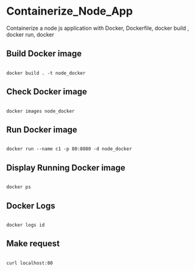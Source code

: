# Containerize_Node_App
Containerize a node js application with Docker, Dockerfile, docker build , docker run, docker

## Build Docker image
<code>
docker build . -t node_docker
</code>


## Check Docker image
<code>
docker images node_docker
</code>


## Run Docker image
<code>
docker run --name c1 -p 80:8080 -d node_docker
</code>

## Display Running Docker image
<code>
docker ps
</code>

## Docker Logs
<code>
docker logs id
</code>

## Make request
<code>
curl localhost:80
</code>


